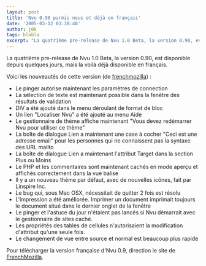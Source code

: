 ```yaml
---
layout: post
title: 'Nvu 0.90 parmis nous et déjà en français'
date: '2005-03-12 03:38:48'
author: j0k
tags: blabla
excerpt: "La quatrième pre-release de Nvu 1.0 Beta, la version 0.90, est disponible depuis quelques jours, mais la voilà déjà disponible en français.   )   Voici les nouveautés de cette version (de [frenchmozilla](http://frenchmozilla.sourceforge.net/nvu/)) :  \n  \n * Le pinger autorise maintenant les paramètres de connection  \n * La sélection de      …"
---
```


La quatrième pre-release de Nvu 1.0 Beta, la version 0.90, est disponible depuis quelques jours, mais la voilà déjà disponible en français.

Voici les nouveautés de cette version (de [frenchmozilla](http://frenchmozilla.sourceforge.net/nvu/)) :

 * Le pinger autorise maintenant les paramètres de connection
 * La sélection de texte est maintenant possible dans la fenêtre des résultats de validation
 * DIV a été ajouté dans le menu déroulant de format de bloc
 * Un lien "Localiser Nvu" a été ajouté au menu Aide
 * Le gestionnaire de thème affiche maintenant "Vous devez redémarrer Nvu pour utiliser ce thème"
 * La boîte de dialogue Lien a maintenant une case à cocher "Ceci est une adresse email" pour les personnes qui ne connaissent pas la syntaxe des URL mailto
 * La boîte de dialogue Lien a maintenant l'attribut Target dans la section Plus ou Moins
 * Le PHP et les commentaires sont maintenant cachés en mode aperçu et affichés correctement dans la vue balise
 * Il y a un nouveau thème par défaut, avec de nouvelles icônes, fait par Linspire Inc.
 * Le bug qui, sous Mac OSX, nécessitait de quitter 2 fois est résolu
 * L'impression a été améliorée. Imprimer un document imprimait toujours le document situé dans le dernier onglet de la fenêtre
 * Le pinger et l'astuce du jour n'étaient pas lancés si Nvu démarrait avec le gestionnaire de sites caché.
 * Les propriétés des tables de cellules n'autorisaient la modification d'attribut qu'une seule fois.
 * Le changement de vue entre source et normal est beaucoup plus rapide

Pour télécharger la version française d'Nvu 0.9, direction le site de [FrenchMozilla](http://frenchmozilla.sourceforge.net/nvu/).
